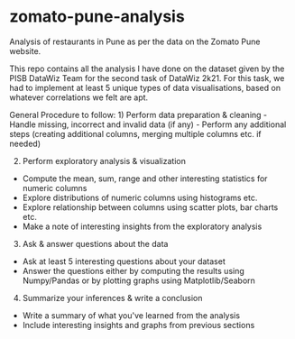 # zomato-pune-analysis
Analysis of restaurants in Pune as per the data on the Zomato Pune website.
<p>
This repo contains all the analysis I have done on the dataset given by the PISB DataWiz Team for the second task of DataWiz 2k21.
For this task, we had to implement at least 5 unique types of data visualisations, based on whatever correlations we felt are apt.
</p>
General Procedure to follow:
1) Perform data preparation & cleaning
  - Handle missing, incorrect and invalid data (if any)
  - Perform any additional steps (creating additional columns, merging multiple columns etc. if needed)

2) Perform exploratory analysis & visualization
  - Compute the mean, sum, range and other interesting statistics for numeric columns
  - Explore distributions of numeric columns using histograms etc.
  - Explore relationship between columns using scatter plots, bar charts etc.
  - Make a note of interesting insights from the exploratory analysis

3) Ask & answer questions about the data
  - Ask at least 5 interesting questions about your dataset
  - Answer the questions either by computing the results using Numpy/Pandas or by plotting graphs using Matplotlib/Seaborn

4) Summarize your inferences & write a conclusion
  - Write a summary of what you've learned from the analysis
  - Include interesting insights and graphs from previous sections
